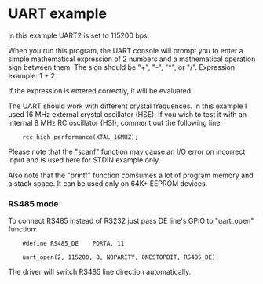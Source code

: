 # UART example

In this example UART2 is set to 115200 bps.

When you run this program, the UART console will prompt you to enter a simple mathematical expression of 2 numbers and a mathematical operation sign between them.
The sign should be "+", "-", "*", or "/". Expression example: 1 + 2

If the expression is entered correctly, it will be evaluated.

The UART should work with different crystal frequences. In this example I used 16 MHz external crystal oscillator (HSE).
If you wish to test it with an internal 8 MHz RC oscillator (HSI), comment out the following line:

```
	rcc_high_performance(XTAL_16MHZ);
```

Please note that the "scanf" function may cause an I/O error on incorrect input and is used here for STDIN example only.

Also note that the "printf" function comsumes a lot of program memory and a stack space. It can be used only on 64K+ EEPROM devices.

### RS485 mode

To connect RS485 instead of RS232 just pass DE line's GPIO to "uart_open" function:

```
	#define RS485_DE	PORTA, 11

	uart_open(2, 115200, 8, NOPARITY, ONESTOPBIT, RS485_DE);
```

The driver will switch RS485 line direction automatically.
